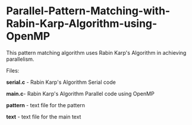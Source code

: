 # Parallel-Pattern-Matching-with-Rabin-Karp-Algorithm-using-OpenMP
This pattern matching algorithm uses Rabin Karp's Algorithm in achieving parallelism.

Files:

**serial.c** - Rabin Karp's Algorithm Serial code 

**main.c**- Rabin Karp's Algorithm Parallel code using OpenMP

**pattern** - text file for the pattern

**text** - text file for the main text

